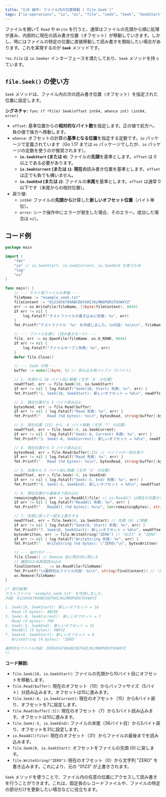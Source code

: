 ```yaml
---
title: "I/O 操作: ファイル内の位置移動 (`file.Seek`)"
tags: ["io-operations", "io", "os", "file", "seek", "Seek", "SeekStart", "SeekCurrent", "SeekEnd", "オフセット"]
---
```


ファイルを開いて `Read` や `Write` を行うと、通常はファイルの先頭から順に処理が進み、内部的に現在の読み書き位置（オフセット）が移動していきます。しかし、時にはファイルの特定の位置に直接移動して読み書きを開始したい場合があります。これを実現するのが **`Seek`** メソッドです。

`*os.File` は `io.Seeker` インターフェースを満たしており、`Seek` メソッドを持っています。

## `file.Seek()` の使い方

`Seek` メソッドは、ファイル内の次の読み書き位置（オフセット）を指定された位置に設定します。

**シグネチャ:** `func (f *File) Seek(offset int64, whence int) (int64, error)`

*   `offset`: 基準位置からの**相対的なバイト数**を指定します。正の値で前方へ、負の値で後方へ移動します。
*   `whence`: オフセットの計算の**基準となる位置**を指定する定数です。`io` パッケージで定義されています（Go 1.17 までは `os` パッケージでしたが、`io` パッケージの定数を使うのが推奨されます）。
    *   **`io.SeekStart` (または `0`)**: ファイルの**先頭**を基準とします。`offset` は 0 以上である必要があります。
    *   **`io.SeekCurrent` (または `1`)**: **現在の**読み書き位置を基準とします。`offset` は正でも負でも構いません。
    *   **`io.SeekEnd` (または `2`)**: ファイルの**末尾**を基準とします。`offset` は通常 0 以下です（末尾からの相対位置）。
*   戻り値:
    *   `int64`: ファイルの**先頭から**計算した**新しいオフセット位置**（バイト単位）。
    *   `error`: シーク操作中にエラーが発生した場合、そのエラー。成功した場合は `nil`。

## コード例

```go title="file.Seek の使用例"
package main

import (
	"fmt"
	"io" // io.SeekStart, io.SeekCurrent, io.SeekEnd を使うため
	"log"
	"os"
)

func main() {
	// --- テスト用ファイルの準備 ---
	fileName := "example_seek.txt"
	fileContent := "0123456789ABCDEFGHIJKLMNOPQRSTUVWXYZ"
	err := os.WriteFile(fileName, []byte(fileContent), 0644)
	if err != nil {
		log.Fatalf("テストファイルの書き込みに失敗: %v", err)
	}
	fmt.Printf("テストファイル '%s' を作成しました。\n内容: %s\n\n", fileName, fileContent)

	// --- ファイルを開く (読み書きモード) ---
	file, err := os.OpenFile(fileName, os.O_RDWR, 0644)
	if err != nil {
		log.Fatalf("ファイルオープン失敗: %v", err)
	}
	defer file.Close()

	// --- Seek の例 ---
	buffer := make([]byte, 5) // 読み込み用バッファ (5バイト)

	// 1. 先頭から 10 バイト目に移動 (文字 'A' の位置)
	newOffset, err := file.Seek(10, io.SeekStart)
	if err != nil { log.Fatalf("Seek(10, Start) 失敗: %v", err) }
	fmt.Printf("1. Seek(10, SeekStart): 新しいオフセット = %d\n", newOffset)

	// 2. 現在位置から 5 バイト読み込む
	bytesRead, err := file.Read(buffer)
	if err != nil { log.Fatalf("Read 失敗: %v", err) }
	fmt.Printf("   Read (%d bytes): %s\n", bytesRead, string(buffer[:bytesRead])) // "ABCDE"

	// 3. 現在位置 (15) から -8 バイト移動 (文字 '7' の位置)
	newOffset, err = file.Seek(-8, io.SeekCurrent)
	if err != nil { log.Fatalf("Seek(-8, Current) 失敗: %v", err) }
	fmt.Printf("3. Seek(-8, SeekCurrent): 新しいオフセット = %d\n", newOffset) // 15 - 8 = 7

	// 4. 現在位置から 3 バイト読み込む
	bytesRead, err = file.Read(buffer[:3]) // バッファの一部を使う
	if err != nil { log.Fatalf("Read 失敗: %v", err) }
	fmt.Printf("   Read (%d bytes): %s\n", bytesRead, string(buffer[:bytesRead])) // "789"

	// 5. 末尾から 5 バイト前に移動 (文字 'V' の位置)
	newOffset, err = file.Seek(-5, io.SeekEnd)
	if err != nil { log.Fatalf("Seek(-5, End) 失敗: %v", err) }
	fmt.Printf("5. Seek(-5, SeekEnd): 新しいオフセット = %d\n", newOffset) // 36 - 5 = 31

	// 6. 現在位置から最後まで読み込む
	remainingBytes, err := io.ReadAll(file) // io.ReadAll は現在の位置から最後まで読む
	if err != nil { log.Fatalf("ReadAll 失敗: %v", err) }
	fmt.Printf("   ReadAll (%d bytes): %s\n", len(remainingBytes), string(remainingBytes)) // "VWXYZ"

	// 7. 先頭に戻って一部を上書きする
	newOffset, err = file.Seek(0, io.SeekStart) // 先頭 (0) に移動
	if err != nil { log.Fatalf("Seek(0, Start) 失敗: %v", err) }
	fmt.Printf("7. Seek(0, SeekStart): 新しいオフセット = %d\n", newOffset)
	bytesWritten, err := file.WriteString("ZERO") // "0123" を "ZERO" で上書き
	if err != nil { log.Fatalf("WriteString 失敗: %v", err) }
	fmt.Printf("   WriteString (%d bytes): \"ZERO\"\n", bytesWritten)

	// --- 後片付け ---
	file.Close() // Remove 前に明示的に閉じる
	// 確認のため再度読み込み
	finalContent, _ := os.ReadFile(fileName)
	fmt.Printf("\n最終的なファイル内容: %s\n", string(finalContent)) // "ZERO456789ABCDEFGHIJKLMNOPQRSTUVWXYZ"
	os.Remove(fileName)
}

/* 実行結果:
テストファイル 'example_seek.txt' を作成しました。
内容: 0123456789ABCDEFGHIJKLMNOPQRSTUVWXYZ

1. Seek(10, SeekStart): 新しいオフセット = 10
   Read (5 bytes): ABCDE
3. Seek(-8, SeekCurrent): 新しいオフセット = 7
   Read (3 bytes): 789
5. Seek(-5, SeekEnd): 新しいオフセット = 31
   ReadAll (5 bytes): VWXYZ
7. Seek(0, SeekStart): 新しいオフセット = 0
   WriteString (4 bytes): "ZERO"

最終的なファイル内容: ZERO456789ABCDEFGHIJKLMNOPQRSTUVWXYZ
*/
```

**コード解説:**

*   `file.Seek(10, io.SeekStart)`: ファイルの先頭から10バイト目にオフセットを移動します。
*   `file.Read(buffer)`: 現在のオフセット（10）からバッファサイズ（5バイト）分読み込みます。オフセットは15に進みます。
*   `file.Seek(-8, io.SeekCurrent)`: 現在のオフセット（15）から8バイト戻り、オフセットを7に設定します。
*   `file.Read(buffer[:3])`: 現在のオフセット（7）から3バイト読み込みます。オフセットは10に進みます。
*   `file.Seek(-5, io.SeekEnd)`: ファイルの末尾（36バイト目）から5バイト戻り、オフセットを31に設定します。
*   `io.ReadAll(file)`: 現在のオフセット（31）からファイルの最後までを読み込みます。
*   `file.Seek(0, io.SeekStart)`: オフセットをファイルの先頭 (0) に戻します。
*   `file.WriteString("ZERO")`: 現在のオフセット（0）から文字列 "ZERO" を書き込みます。これにより、元の "0123" が上書きされます。

`Seek` メソッドを使うことで、ファイル内の任意の位置にアクセスして読み書きを行うことができます。これは、固定長のレコードファイルや、ファイルの特定の部分だけを更新したい場合などに役立ちます。